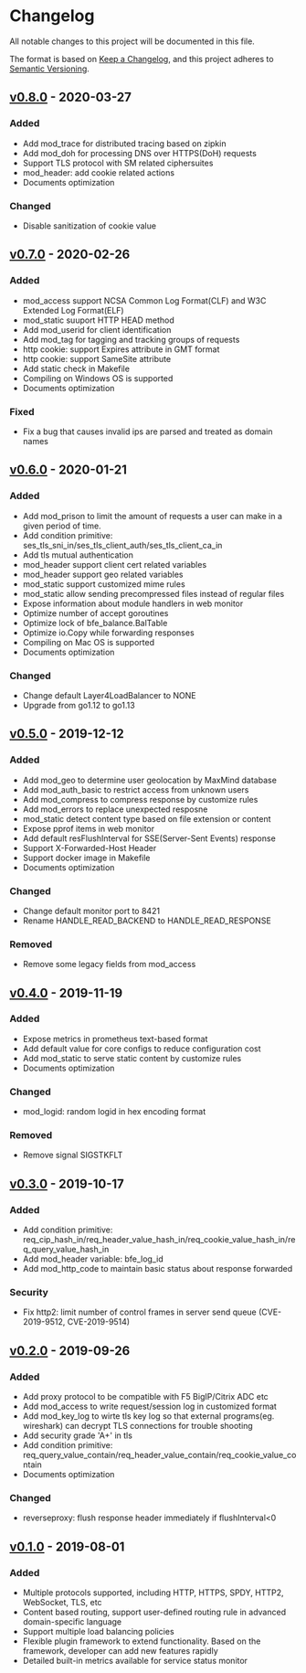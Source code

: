 <!--
This changelog should always be read on `master` branch. Its contents on other branches
does not necessarily reflect the changes.
-->

# Changelog

All notable changes to this project will be documented in this file.

The format is based on [Keep a Changelog](https://keepachangelog.com/en/1.0.0/),
and this project adheres to [Semantic Versioning](https://semver.org/spec/v2.0.0.html).

## [v0.8.0] - 2020-03-27
### Added
- Add mod_trace for distributed tracing based on zipkin
- Add mod_doh for processing DNS over HTTPS(DoH) requests
- Support TLS protocol with SM related ciphersuites
- mod_header: add cookie related actions
- Documents optimization

### Changed
- Disable sanitization of cookie value


## [v0.7.0] - 2020-02-26
### Added
- mod_access support NCSA Common Log Format(CLF) and W3C Extended Log Format(ELF)
- mod_static suuport HTTP HEAD method
- Add mod_userid for client identification
- Add mod_tag for tagging and tracking groups of requests
- http cookie: support Expires attribute in GMT format
- http cookie: support SameSite attribute 
- Add static check in Makefile
- Compiling on Windows OS is supported
- Documents optimization

### Fixed
- Fix a bug that causes invalid ips are parsed and treated as domain names


## [v0.6.0] - 2020-01-21
### Added
- Add mod_prison to limit the amount of requests a user can make in a given period of time.
- Add condition primitive: ses_tls_sni_in/ses_tls_client_auth/ses_tls_client_ca_in
- Add tls mutual authentication
- mod_header support client cert related variables
- mod_header support geo related variables
- mod_static support customized mime rules
- mod_static allow sending precompressed files instead of regular files
- Expose information about module handlers in web monitor
- Optimize number of accept goroutines
- Optimize lock of bfe_balance.BalTable
- Optimize io.Copy while forwarding responses
- Compiling on Mac OS is supported
- Documents optimization

### Changed
- Change default Layer4LoadBalancer to NONE
- Upgrade from go1.12 to go1.13


## [v0.5.0] - 2019-12-12
### Added
- Add mod_geo to determine user geolocation by MaxMind database
- Add mod_auth_basic to restrict access from unknown users
- Add mod_compress to compress response by customize rules
- Add mod_errors to replace unexpected resposne
- mod_static detect content type based on file extension or content
- Expose pprof items in web monitor
- Add default resFlushInterval for SSE(Server-Sent Events) response
- Support X-Forwarded-Host Header
- Support docker image in Makefile
- Documents optimization

### Changed
- Change default monitor port to 8421
- Rename HANDLE_READ_BACKEND to HANDLE_READ_RESPONSE

### Removed
- Remove some legacy fields from mod_access


## [v0.4.0] - 2019-11-19
### Added
- Expose metrics in prometheus text-based format
- Add default value for core configs to reduce configuration cost
- Add mod_static to serve static content by customize rules
- Documents optimization

### Changed
- mod_logid: random logid in hex encoding format

### Removed
- Remove signal SIGSTKFLT


## [v0.3.0] - 2019-10-17

### Added
- Add condition primitive: req_cip_hash_in/req_header_value_hash_in/req_cookie_value_hash_in/req_query_value_hash_in
- Add mod_header variable: bfe_log_id
- Add mod_http_code to maintain basic status about response forwarded

### Security
- Fix http2: limit number of control frames in server send queue (CVE-2019-9512, CVE-2019-9514)


## [v0.2.0] - 2019-09-26

### Added
- Add proxy protocol to be compatible with F5 BigIP/Citrix ADC etc
- Add mod_access to write request/session log in customized format
- Add mod_key_log to wirte tls key log so that external programs(eg. wireshark) can decrypt TLS connections for trouble shooting
- Add security grade 'A+' in tls
- Add condition primitive: req_query_value_contain/req_header_value_contain/req_cookie_value_contain
- Documents optimization

### Changed
- reverseproxy: flush response header immediately if flushInterval<0


## [v0.1.0] - 2019-08-01

### Added
- Multiple protocols supported, including HTTP, HTTPS, SPDY, HTTP2, WebSocket, TLS, etc
- Content based routing, support user-defined routing rule in advanced domain-specific language
- Support multiple load balancing policies
- Flexible plugin framework to extend functionality. Based on the framework, developer can add new features rapidly
- Detailed built-in metrics available for service status monitor

[v0.8.0]: https://github.com/baidu/bfe/compare/v0.7.0...v0.8.0
[v0.7.0]: https://github.com/baidu/bfe/compare/v0.6.0...v0.7.0
[v0.6.0]: https://github.com/baidu/bfe/compare/v0.5.0...v0.6.0
[v0.5.0]: https://github.com/baidu/bfe/compare/v0.4.0...v0.5.0
[v0.4.0]: https://github.com/baidu/bfe/compare/v0.3.0...v0.4.0
[v0.3.0]: https://github.com/baidu/bfe/compare/v0.2.0...v0.3.0
[v0.2.0]: https://github.com/baidu/bfe/compare/v0.1.0...v0.2.0
[v0.1.0]: https://github.com/baidu/bfe/releases/tag/v0.1.0

